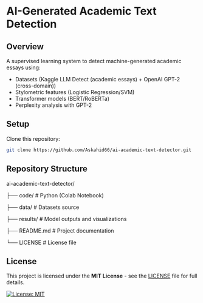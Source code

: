# AI-Generated Academic Text Detection

## Overview  
A supervised learning system to detect machine-generated academic essays using:
- Datasets (Kaggle LLM Detect (academic essays) + OpenAI GPT-2 (cross-domain))  
- Stylometric features (Logistic Regression/SVM)  
- Transformer models (BERT/RoBERTa)  
- Perplexity analysis with GPT-2  

## Setup  
Clone this repository:  
   ```bash
   git clone https://github.com/Askahid66/ai-academic-text-detector.git
```

## Repository Structure
ai-academic-text-detector/

├── code/               # Python (Colab Notebook)

├── data/               # Datasets source

├── results/            # Model outputs and visualizations

├── README.md           # Project documentation

└── LICENSE             # License file

## License  
This project is licensed under the **MIT License** - see the [LICENSE](LICENSE) file for full details.  

[![License: MIT](https://img.shields.io/badge/License-MIT-yellow.svg)](https://opensource.org/licenses/MIT)
